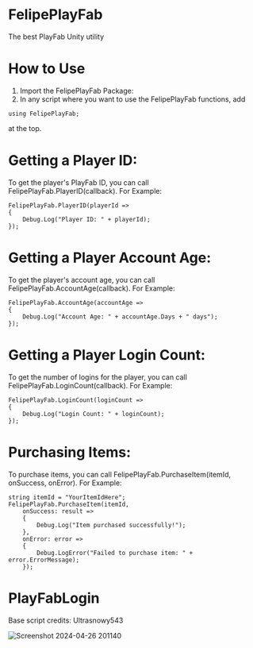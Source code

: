 # FelipePlayFab
The best PlayFab Unity utility

# How to Use
1. Import the FelipePlayFab Package:
2. In any script where you want to use the FelipePlayFab functions, add
```
using FelipePlayFab;
```
at the top.

# Getting a Player ID:
To get the player's PlayFab ID, you can call FelipePlayFab.PlayerID(callback).
For Example:
```
FelipePlayFab.PlayerID(playerId =>
{
    Debug.Log("Player ID: " + playerId);
});
```

# Getting a Player Account Age:
To get the player's account age, you can call FelipePlayFab.AccountAge(callback).
For Example:
```
FelipePlayFab.AccountAge(accountAge =>
{
    Debug.Log("Account Age: " + accountAge.Days + " days");
});
```
# Getting a Player Login Count:
To get the number of logins for the player, you can call FelipePlayFab.LoginCount(callback).
For Example:
```
FelipePlayFab.LoginCount(loginCount =>
{
    Debug.Log("Login Count: " + loginCount);
});

```
# Purchasing Items:
To purchase items, you can call FelipePlayFab.PurchaseItem(itemId, onSuccess, onError).
For Example:
```
string itemId = "YourItemIdHere";
FelipePlayFab.PurchaseItem(itemId, 
    onSuccess: result =>
    {
        Debug.Log("Item purchased successfully!");
    },
    onError: error =>
    {
        Debug.LogError("Failed to purchase item: " + error.ErrorMessage);
    });

```

# PlayFabLogin
Base script credits: Ultrasnowy543

![Screenshot 2024-04-26 201140](https://github.com/felipedev404/FelipePlayFab/assets/166157806/2c6c0ddc-e4e4-47c5-86ed-273aa2977ccf)

